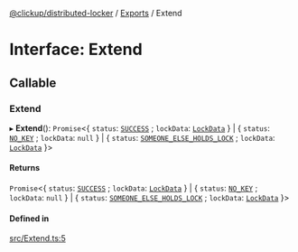 [@clickup/distributed-locker](../README.md) / [Exports](../modules.md) / Extend

# Interface: Extend

## Callable

### Extend

▸ **Extend**(): `Promise`<{ `status`: [`SUCCESS`](../enums/LockStatus.md#success) ; `lockData`: [`LockData`](LockData.md)  } \| { `status`: [`NO_KEY`](../enums/LockStatus.md#no_key) ; `lockData`: ``null``  } \| { `status`: [`SOMEONE_ELSE_HOLDS_LOCK`](../enums/LockStatus.md#someone_else_holds_lock) ; `lockData`: [`LockData`](LockData.md)  }\>

#### Returns

`Promise`<{ `status`: [`SUCCESS`](../enums/LockStatus.md#success) ; `lockData`: [`LockData`](LockData.md)  } \| { `status`: [`NO_KEY`](../enums/LockStatus.md#no_key) ; `lockData`: ``null``  } \| { `status`: [`SOMEONE_ELSE_HOLDS_LOCK`](../enums/LockStatus.md#someone_else_holds_lock) ; `lockData`: [`LockData`](LockData.md)  }\>

#### Defined in

[src/Extend.ts:5](https://github.com/clickup/distributed-locker/blob/master/src/Extend.ts#L5)
